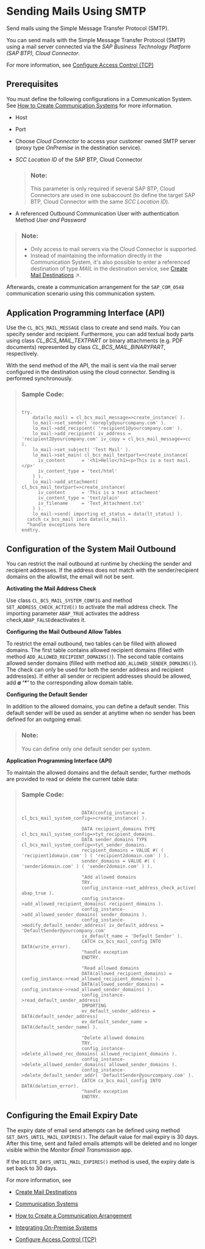 <!-- loio8d1f989deca1455dabc3d81b433fbdaf -->

# Sending Mails Using SMTP

Send mails using the Simple Message Transfer Protocol \(SMTP\).

You can send mails with the Simple Message Transfer Protocol \(SMTP\) using a mail server connected via the *SAP Business Technology Platform \(SAP BTP\), Cloud Connector*.

For more information, see [Configure Access Control \(TCP\)](https://help.sap.com/viewer/cca91383641e40ffbe03bdc78f00f681/Cloud/en-US/befd4374d33a4833be117d7149b6a103.html)



<a name="loio8d1f989deca1455dabc3d81b433fbdaf__section_cty_fjg_slb"/>

## Prerequisites

You must define the following configurations in a Communication System. See [How to Create Communication Systems](../50-administration-and-ops/how-to-create-communication-systems-c2234ac.md) for more information.

-   Host
-   Port
-   Choose *Cloud Connector* to access your customer owned SMTP server \(proxy type *OnPremise* in the destination service\).
-   *SCC Location ID* of the SAP BTP, Cloud Connector

    > ### Note:  
    > This parameter is only required if several SAP BTP, Cloud Connectors are used in one subaccount \(to define the target SAP BTP, Cloud Connector with the same *SCC Location ID*\).

-   A referenced Outbound Communication User with authentication Method *User and Password*

> ### Note:  
> -   Only access to mail servers via the Cloud Connector is supported.
> -   Instead of maintaining the information directly in the Communication System, it's also possible to enter a referenced destination of type *MAIL* in the destination service, see [Create Mail Destinations](https://help.sap.com/viewer/cca91383641e40ffbe03bdc78f00f681/Cloud/en-US/6442cb4f8b0f41178abce14c35f5def4.html "Create mail destinations in the Destinations editor (SAP BTP cockpit).") :arrow_upper_right:.

Afterwards, create a communication arrangement for the `SAP_COM_0548` communication scenario using this communication system.



<a name="loio8d1f989deca1455dabc3d81b433fbdaf__section_u1r_zjg_slb"/>

## Application Programming Interface \(API\)

Use the `CL_BCS_MAIL_MESSAGE` class to create and send mails. You can specify sender and recipient. Furthermore, you can add textual body parts using class *CL\_BCS\_MAIL\_TEXTPART* or binary attachments \(e.g. PDF documents\) represented by class *CL\_BCS\_MAIL\_BINARYPART*, respectively.

With the send method of the API, the mail is sent via the mail server configured in the destination using the cloud connector. Sending is performed synchronously.

> ### Sample Code:  
> ```
> 
> try.
>     data(lo_mail) = cl_bcs_mail_message=>create_instance( ).
>     lo_mail->set_sender( 'noreply@yourcompany.com' ).
>     lo_mail->add_recipient( 'recipient1@yourcompany.com' ).
>     lo_mail->add_recipient( iv_address = 'recipient2@yourcompany.com' iv_copy = cl_bcs_mail_message=>cc ).
>     lo_mail->set_subject( 'Test Mail' ).
>     lo_mail->set_main( cl_bcs_mail_textpart=>create_instance(
>       iv_content      = '<h1>Hello</h1><p>This is a test mail.</p>'
>       iv_content_type = 'text/html'
>     ) ).
>     lo_mail->add_attachment( cl_bcs_mail_textpart=>create_instance(
>       iv_content      = 'This is a text attachment'
>       iv_content_type = 'text/plain'
>       iv_filename     = 'Text_Attachment.txt'
>     ) ).
>     lo_mail->send( importing et_status = data(lt_status) ).
>   catch cx_bcs_mail into data(lx_mail). 
> 	“handle exceptions here
> endtry.
> 
> ```



<a name="loio8d1f989deca1455dabc3d81b433fbdaf__section_rpf_hxf_c5b"/>

## Configuration of the System Mail Outbound

You can restrict the mail outbound at runtime by checking the sender and recipient addresses. If the address does not match with the sender/recipient domains on the allowlist, the email will not be sent.

**Activating the Mail Address Check**

Use class `CL_BCS_MAIL_SYSTEM_CONFIG` and method `SET_ADDRESS_CHECK_ACTIVE()` to activate the mail address check. The importing parameter `ABAP_TRUE` activates the address check,`ABAP_FALSE`deactivates it.

**Configuring the Mail Outbound Allow Tables**

To restrict the email outbound, two tables can be filled with allowed domains. The first table contains allowed recipient domains \(filled with method `ADD_ALLOWED_RECIPIENT_DOMAINS()`\). The second table contains allowed sender domains \(filled with method `ADD_ALLOWED_SENDER_DOMAINS()`\). The check can only be used for both the sender address and recipient address\(es\). If either all sender or recipient addresses should be allowed, add ***a ‘\*’*** to the corresponding allow domain table.

**Configuring the Default Sender**

In addition to the allowed domains, you can define a default sender. This default sender will be used as sender at anytime when no sender has been defined for an outgoing email.

> ### Note:  
> You can define only one default sender per system.

**Application Programming Interface \(API\)**

To maintain the allowed domains and the default sender, further methods are provided to read or delete the current table data:

> ### Sample Code:  
> ```
> 
> 						DATA(config_instance) = cl_bcs_mail_system_config=>create_instance( ).
> 						
> 						DATA recipient_domains TYPE cl_bcs_mail_system_config=>tyt_recipient_domains.
> 						DATA sender_domains TYPE cl_bcs_mail_system_config=>tyt_sender_domains.
> 						recipient_domains = VALUE #( ( 'recipient1domain.com' ) ( 'recipient2domain.com' ) ).
> 						sender_domains = VALUE #( ( 'sender1domain.com' ) ( 'sender2domain.com' ) ).
> 						
> 						"Add allowed domains
> 						TRY.
> 						config_instance->set_address_check_active( abap_true ).
> 						config_instance->add_allowed_recipient_domains( recipient_domains ).
> 						config_instance->add_allowed_sender_domains( sender_domains ).
> 						config_instance->modify_default_sender_address( iv_default_address = 'DefaultSender@yourcompany.com'
> 						iv_default_name = 'Default Sender' ).
> 						CATCH cx_bcs_mail_config INTO DATA(write_error).
> 						"handle exception
> 						ENDTRY.
> 						
> 						"Read allowed domains
> 						DATA(allowed_recipient_domains) = config_instance->read_allowed_recipient_domains( ).
> 						DATA(allowed_sender_domains) = config_instance->read_allowed_sender_domains( ).
> 						config_instance->read_default_sender_address(
> 						IMPORTING
> 						ev_default_sender_address = DATA(default_sender_address)
> 						ev_default_sender_name = DATA(default_sender_name) ).
> 						
> 						"Delete allowed domains
> 						TRY.
> 						config_instance->delete_allowed_rec_domains( allowed_recipient_domains ).
> 						config_instance->delete_allowed_sender_domains( allowed_sender_domains ).
> 						config_instance->delete_default_sender_addr( 'DefaultSender@yourcompany.com' ).
> 						CATCH cx_bcs_mail_config INTO DATA(deletion_error).
> 						"handle exception
> 						ENDTRY.
> ```



<a name="loio8d1f989deca1455dabc3d81b433fbdaf__section_acs_rzw_5sb"/>

## Configuring the Email Expiry Date

The expiry date of email send attempts can be defined using method `SET_DAYS_UNTIL_MAIL_EXPIRES()`. The default value for mail expiry is 30 days. After this time, sent and failed emails attempts will be deleted and no longer visible within the *Monitor Email Transmission* app.

If the `DELETE_DAYS_UNTIL_MAIL_EXPIRES()` method is used, the expiry date is set back to 30 days.



For more information, see

-   [Create Mail Destinations](https://help.sap.com/viewer/cca91383641e40ffbe03bdc78f00f681/Cloud/en-US/6442cb4f8b0f41178abce14c35f5def4.html)

-   [Communication Systems](../50-administration-and-ops/communication-systems-15663c1.md)

-   [How to Create a Communication Arrangement](../50-administration-and-ops/how-to-create-a-communication-arrangement-a0771f6.md)

-   [Integrating On-Premise Systems](integrating-on-premise-systems-c95327f.md)

-   [Configure Access Control \(TCP\)](https://help.sap.com/viewer/cca91383641e40ffbe03bdc78f00f681/Cloud/en-US/befd4374d33a4833be117d7149b6a103.html)


